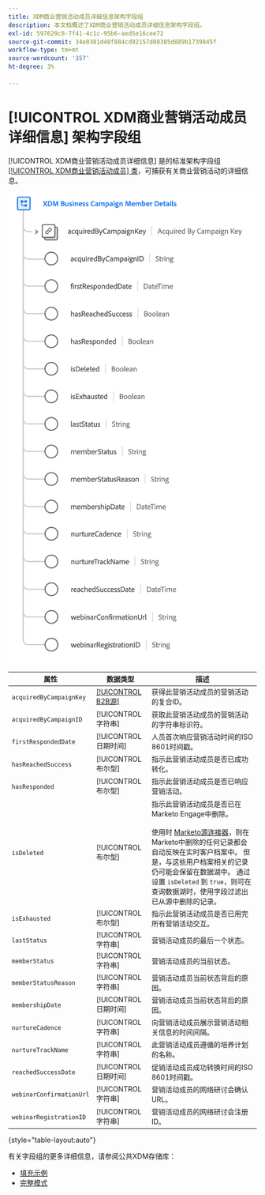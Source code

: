 ```yaml
---
title: XDM商业营销活动成员详细信息架构字段组
description: 本文档概述了XDM商业营销活动成员详细信息架构字段组。
exl-id: 597629c8-7f41-4c1c-95b6-aed5e16cee72
source-git-commit: 34e0381d40f884cd92157d08385d889b1739845f
workflow-type: tm+mt
source-wordcount: '357'
ht-degree: 3%

---
```


# [!UICONTROL XDM商业营销活动成员详细信息] 架构字段组

[!UICONTROL XDM商业营销活动成员详细信息] 是的标准架构字段组 [[!UICONTROL XDM商业营销活动成员] 类](../../classes/b2b/business-campaign-members.md)，可捕获有关商业营销活动的详细信息。

![XDM商业营销活动成员详细信息字段组的结构，如UI中所示](../../images/field-groups/b2b/business-campaign-member-details.png)

| 属性 | 数据类型 | 描述 |
| --- | --- | --- |
| `acquiredByCampaignKey` | [[!UICONTROL B2B源]](../../data-types/b2b-source.md) | 获得此营销活动成员的营销活动的复合ID。 |
| `acquiredByCampaignID` | [!UICONTROL 字符串] | 获取此营销活动成员的营销活动的字符串标识符。 |
| `firstRespondedDate` | [!UICONTROL 日期时间] | 人员首次响应营销活动时间的ISO 8601时间戳。 |
| `hasReachedSuccess` | [!UICONTROL 布尔型] | 指示此营销活动成员是否已成功转化。 |
| `hasResponded` | [!UICONTROL 布尔型] | 指示此营销活动成员是否已响应营销活动。 |
| `isDeleted` | [!UICONTROL 布尔型] | 指示此营销活动成员是否已在Marketo Engage中删除。<br><br>使用时 [Marketo源连接器](../../../sources/connectors/adobe-applications/marketo/marketo.md)，则在Marketo中删除的任何记录都会自动反映在实时客户档案中。 但是，与这些用户档案相关的记录仍可能会保留在数据湖中。 通过设置 `isDeleted` 到 `true`，则可在查询数据湖时，使用字段过滤出已从源中删除的记录。 |
| `isExhausted` | [!UICONTROL 布尔型] | 指示此营销活动成员是否已用完所有营销活动交互。 |
| `lastStatus` | [!UICONTROL 字符串] | 营销活动成员的最后一个状态。 |
| `memberStatus` | [!UICONTROL 字符串] | 营销活动成员的当前状态。 |
| `memberStatusReason` | [!UICONTROL 字符串] | 营销活动成员当前状态背后的原因。 |
| `membershipDate` | [!UICONTROL 日期时间] | 营销活动成员当前状态背后的原因。 |
| `nurtureCadence` | [!UICONTROL 字符串] | 向营销活动成员展示营销活动相关信息的时间间隔。 |
| `nurtureTrackName` | [!UICONTROL 字符串] | 此营销活动成员遵循的培养计划的名称。 |
| `reachedSuccessDate` | [!UICONTROL 日期时间] | 促销活动成员成功转换时间的ISO 8601时间戳。 |
| `webinarConfirmationUrl` | [!UICONTROL 字符串] | 营销活动成员的网络研讨会确认URL。 |
| `webinarRegistrationID` | [!UICONTROL 字符串] | 营销活动成员的网络研讨会注册ID。 |

{style="table-layout:auto"}

有关字段组的更多详细信息，请参阅公共XDM存储库：

* [填充示例](https://github.com/adobe/xdm/blob/master/components/fieldgroups/campaign-member/campaign-member-details.example.1.json)
* [完整模式](https://github.com/adobe/xdm/blob/master/components/fieldgroups/campaign-member/campaign-member-details.schema.json)
